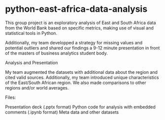 # python-east-africa-data-analysis
This group project is an exploratory analysis of East and South Africa data from the World Bank based on specific metrics, making use of visual and statistical tools in Python.

Additionally, my team developped a strategy for missing values and potential outliers and shared our findings a 9-12 minute presentation in front of the masters of business analytics student body.
 

Analysis and Presentation

My team augmented the datasets with additional data about the region and cited valid sources. Additionally, my team introduced unique characteristics of the East/South African region. We also made comparisons to other regions and/or world averages.

Files:

Presentation deck (.pptx format)
Python code for analysis with embedded comments (.ipynb format)
Meta data and other datasets
